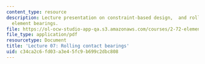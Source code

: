 ```yaml
---
content_type: resource
description: Lecture presentation on constraint-based design,  and rolling and sliding
  element bearings.
file: https://ol-ocw-studio-app-qa.s3.amazonaws.com/courses/2-72-elements-of-mechanical-design-spring-2009/c34ca2c6fd03a3e45fc9b699c2dbc808_MIT2_72s09_lec07.pdf
file_type: application/pdf
resourcetype: Document
title: 'Lecture 07: Rolling contact bearings'
uid: c34ca2c6-fd03-a3e4-5fc9-b699c2dbc808
---
```

